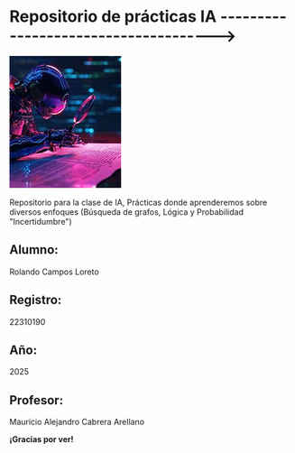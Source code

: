 # Repositorio de prácticas IA ------------------------------------->

![alt-text](IA.webp "Hover text")

Repositorio para la clase de IA, Prácticas donde aprenderemos sobre diversos enfoques (Búsqueda de grafos, Lógica y Probabilidad "Incertidumbre")

## Alumno:   
Rolando Campos Loreto

## Registro: 
22310190

## Año: 
2025

## Profesor: 
Mauricio Alejandro Cabrera Arellano


**¡Gracias por ver!**

